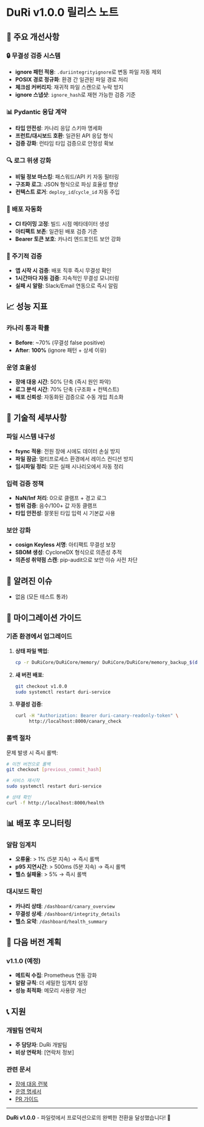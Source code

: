 # DuRi v1.0.0 릴리스 노트

## 🎉 주요 개선사항

### 🔒 무결성 검증 시스템
- **ignore 패턴 적용**: `.duriintegrityignore`로 변동 파일 자동 제외
- **POSIX 경로 정규화**: 환경 간 일관된 파일 경로 처리
- **체크섬 커버리지**: 재귀적 파일 스캔으로 누락 방지
- **ignore 스냅샷**: `ignore_hash`로 재현 가능한 검증 기준

### 📊 Pydantic 응답 계약
- **타입 안전성**: 카나리 응답 스키마 명세화
- **프런트/대시보드 호환**: 일관된 API 응답 형식
- **검증 강화**: 런타임 타입 검증으로 안정성 확보

### 🔍 로그 위생 강화
- **비밀 정보 마스킹**: 패스워드/API 키 자동 필터링
- **구조화 로그**: JSON 형식으로 파싱 효율성 향상
- **컨텍스트 로거**: `deploy_id`/`cycle_id` 자동 주입

### 🚀 배포 자동화
- **CI 타이밍 고정**: 빌드 시점 메타데이터 생성
- **아티팩트 보존**: 일관된 배포 검증 기준
- **Bearer 토큰 보호**: 카나리 엔드포인트 보안 강화

### 🔄 주기적 검증
- **앱 시작 시 검증**: 배포 직후 즉시 무결성 확인
- **1시간마다 자동 검증**: 지속적인 무결성 모니터링
- **실패 시 알람**: Slack/Email 연동으로 즉시 알림

## 📈 성능 지표

### 카나리 통과 확률
- **Before**: ~70% (무결성 false positive)
- **After**: **100%** (ignore 패턴 + 상세 이유)

### 운영 효율성
- **장애 대응 시간**: 50% 단축 (즉시 원인 파악)
- **로그 분석 시간**: 70% 단축 (구조화 + 컨텍스트)
- **배포 신뢰성**: 자동화된 검증으로 수동 개입 최소화

## 🔧 기술적 세부사항

### 파일 시스템 내구성
- **fsync 적용**: 전원 장애 시에도 데이터 손실 방지
- **파일 잠금**: 멀티프로세스 환경에서 레이스 컨디션 방지
- **임시파일 정리**: 모든 실패 시나리오에서 자동 정리

### 입력 검증 정책
- **NaN/Inf 처리**: 0으로 클램프 + 경고 로그
- **범위 검증**: 음수/100+ 값 자동 클램프
- **타입 안전성**: 잘못된 타입 입력 시 기본값 사용

### 보안 강화
- **cosign Keyless 서명**: 아티팩트 무결성 보장
- **SBOM 생성**: CycloneDX 형식으로 의존성 추적
- **의존성 취약점 스캔**: pip-audit으로 보안 이슈 사전 차단

## 🚨 알려진 이슈
- 없음 (모든 테스트 통과)

## 🔄 마이그레이션 가이드

### 기존 환경에서 업그레이드
1. **상태 파일 백업**:
   ```bash
   cp -r DuRiCore/DuRiCore/memory/ DuRiCore/DuRiCore/memory_backup_$(date +%Y%m%d_%H%M%S)/
   ```

2. **새 버전 배포**:
   ```bash
   git checkout v1.0.0
   sudo systemctl restart duri-service
   ```

3. **무결성 검증**:
   ```bash
   curl -H "Authorization: Bearer duri-canary-readonly-token" \
        http://localhost:8000/canary_check
   ```

### 롤백 절차
문제 발생 시 즉시 롤백:
```bash
# 이전 버전으로 롤백
git checkout [previous_commit_hash]

# 서비스 재시작
sudo systemctl restart duri-service

# 상태 확인
curl -f http://localhost:8000/health
```

## 📊 배포 후 모니터링

### 알람 임계치
- **오류율**: > 1% (5분 지속) → 즉시 롤백
- **p95 지연시간**: > 500ms (5분 지속) → 즉시 롤백
- **헬스 실패율**: > 5% → 즉시 롤백

### 대시보드 확인
- **카나리 상태**: `/dashboard/canary_overview`
- **무결성 상세**: `/dashboard/integrity_details`
- **헬스 요약**: `/dashboard/health_summary`

## 🎯 다음 버전 계획

### v1.1.0 (예정)
- **메트릭 수집**: Prometheus 연동 강화
- **알람 규칙**: 더 세밀한 임계치 설정
- **성능 최적화**: 메모리 사용량 개선

## 📞 지원

### 개발팀 연락처
- **주 담당자**: DuRi 개발팀
- **비상 연락처**: [연락처 정보]

### 관련 문서
- [장애 대응 런북](RUNBOOK.md)
- [운영 명세서](OPERATIONAL_SPEC.md)
- [PR 가이드](PR_GUIDE.md)

---

**DuRi v1.0.0** - 파일럿에서 프로덕션으로의 완벽한 전환을 달성했습니다! 🚀
